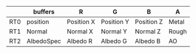 |      | buffers    | R          | G          | B          | A     |
| ---- | ---------- | ---------- | ---------- | ---------- | ----- |
| RT0  | position   | Position X | Position Y | Position Z | Metal |
| RT1  | Normal     | Normal X   | Normal Y   | Normal Z   | Rough |
| RT2  | AlbedoSpec | Albedo R   | Albedo G   | Albedo B   | AO    |